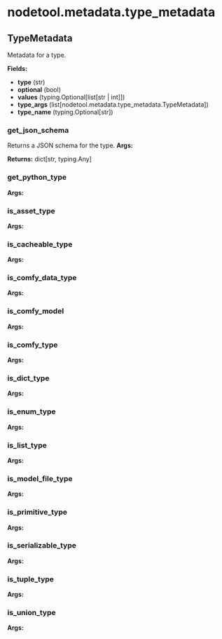 # nodetool.metadata.type_metadata

## TypeMetadata

Metadata for a type.

**Fields:**
- **type** (str)
- **optional** (bool)
- **values** (typing.Optional[list[str | int]])
- **type_args** (list[nodetool.metadata.type_metadata.TypeMetadata])
- **type_name** (typing.Optional[str])

### get_json_schema

Returns a JSON schema for the type.
**Args:**

**Returns:** dict[str, typing.Any]

### get_python_type

**Args:**

### is_asset_type

**Args:**

### is_cacheable_type

**Args:**

### is_comfy_data_type

**Args:**

### is_comfy_model

**Args:**

### is_comfy_type

**Args:**

### is_dict_type

**Args:**

### is_enum_type

**Args:**

### is_list_type

**Args:**

### is_model_file_type

**Args:**

### is_primitive_type

**Args:**

### is_serializable_type

**Args:**

### is_tuple_type

**Args:**

### is_union_type

**Args:**


